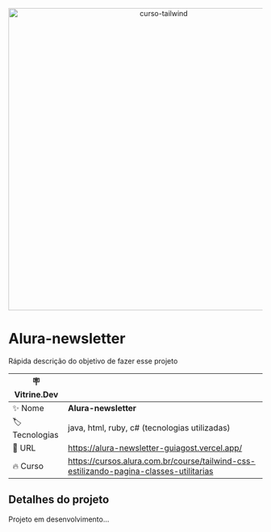 <p align="center"><img width="600"  alt="curso-tailwind" src="https://github.com/GuiAgost/alura-newsletter/assets/76624588/30538760-bdd7-47ff-8deb-c4857cfbb528"></p>

# Alura-newsletter

Rápida descrição do objetivo de fazer esse projeto

| :placard: Vitrine.Dev |     |
| -------------  | --- |
| :sparkles: Nome        | **Alura-newsletter**
| :label: Tecnologias | java, html, ruby, c# (tecnologias utilizadas)
| :rocket: URL         | https://alura-newsletter-guiagost.vercel.app/
| :fire: Curso    | https://cursos.alura.com.br/course/tailwind-css-estilizando-pagina-classes-utilitarias

## Detalhes do projeto

Projeto em desenvolvimento...
